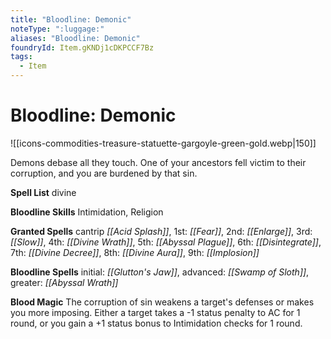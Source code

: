 ```yaml
---
title: "Bloodline: Demonic"
noteType: ":luggage:"
aliases: "Bloodline: Demonic"
foundryId: Item.gKNDj1cDKPCCF7Bz
tags:
  - Item
---
```


# Bloodline: Demonic
![[icons-commodities-treasure-statuette-gargoyle-green-gold.webp|150]]

Demons debase all they touch. One of your ancestors fell victim to their corruption, and you are burdened by that sin.

**Spell List** divine

**Bloodline Skills** Intimidation, Religion

**Granted Spells** cantrip _[[Acid Splash]]_, 1st: _[[Fear]]_, 2nd: _[[Enlarge]]_, 3rd: _[[Slow]]_, 4th: _[[Divine Wrath]]_, 5th: _[[Abyssal Plague]]_, 6th: _[[Disintegrate]]_, 7th: _[[Divine Decree]]_, 8th: _[[Divine Aura]]_, 9th: _[[Implosion]]_

**Bloodline Spells** initial: _[[Glutton's Jaw]]_, advanced: _[[Swamp of Sloth]]_, greater: _[[Abyssal Wrath]]_

**Blood Magic** The corruption of sin weakens a target's defenses or makes you more imposing. Either a target takes a -1 status penalty to AC for 1 round, or you gain a +1 status bonus to Intimidation checks for 1 round.


